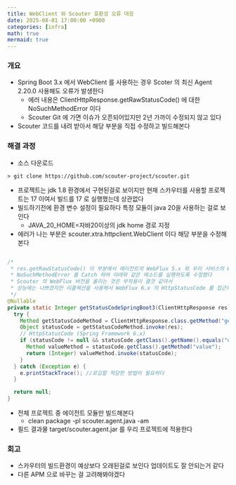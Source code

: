 ```yaml
---
title: WebClient 와 Scouter 호환성 오류 대응 
date: 2025-08-01 17:00:00 +0900
categories: [infra]
math: true
mermaid: true
---
```


### 개요 
- Spring Boot 3.x 에서 WebClient 를 사용하는 경우 Scoter 의 최신 Agent 2.20.0 사용해도 오류가 발생한다 
  - 에러 내용은 ClientHttpResponse.getRawStatusCode() 에 대한 NoSuchMethodError 이다 
  - Scouter Git 에 가면 이슈가 오픈되어있지만 2년 가까이 수정되지 않고 있다 
- Scouter 코드를 내려 받아서 해당 부분을 직접 수정하고 빌드해본다 

### 해결 과정  

- 소스 다운로드

```
> git clone https://github.com/scouter-project/scouter.git
```

- 프로젝트는 jdk 1.8 환경에서 구현된걸로 보이지만 현재 스카우터를 사용할 프로젝트는 17 이여서 빌드를 17 로 실행했는데 상관없다 
- 빌드하기전에 환경 변수 설정이 필요하다 특정 모듈이 java 20을 사용하는 걸로 보인다  
  - JAVA_20_HOME=자바20이상의 jdk home 경로 지정 
- 에러가 나는 부분은 scouter.xtra.httpclient.WebClient 이다 해당 부분을 수정해본다 

```java

/* 
 * res.getRawStatusCode() 이 부분에서 에이전트의 WebFlux 5.x 와 우리 서비스의 WebFlux 6.x 는 HttpStatus 객체가 다르기 때문에 오류가 나게 된다 
 * NoSuchMethodError 를 Catch 하여 아래와 같은 메소드를 실행하도록 수정했다 
 * Scouter 의 WebFlux 버전을 올리는 것은 부작용이 클것 같아서 
 * 성능에는 나쁘겠지만 리플렉션을 사용해서 WebFlux 6.x 의 HttpStatusCode 를 접근해보았다 
 */
@Nullable
private static Integer getStatusCodeSpringBoot3(ClientHttpResponse res) {
  try {
    Method getStatusCodeMethod = ClientHttpResponse.class.getMethod("getStatusCode");
    Object statusCode = getStatusCodeMethod.invoke(res);
    // HttpStatusCode (Spring Framework 6.x)
    if (statusCode != null && statusCode.getClass().getName().equals("org.springframework.http.HttpStatusCode")) {
      Method valueMethod = statusCode.getClass().getMethod("value");
      return (Integer) valueMethod.invoke(statusCode);
    }
  } catch (Exception e) {
    e.printStackTrace(); //로깅할 적당한 방법이 필요하다 
  }

  return null;
}


```

- 전체 프로젝트 중 에이전트 모듈만 빌드해본다 
  - clean package -pl scouter.agent.java -am
- 필드 결과물 target/scouter.agent.jar 를 우리 프로젝트에 적용한다 

### 회고 
- 스카우터의 빌드환경이 예상보다 오래된걸로 보인다 업데이트도 잘 안되는거 같다
- 다른 APM 으로 바꾸는 걸 고려해봐야겠다
